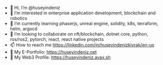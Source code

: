 - 👋 Hi, I’m @huseyindeniz
- 👀 I’m interested in enterprise application development, blockchain and robotics
- 🌱 I’m currently learning phaserjs, unreal engine, solidity, k8s, terraform, helm, argocd
- 💞️ I’m looking to collaborate on nft/blockchain, dotnet core, python, ros/ros2, pytorch, react, react native projects
- 📫 How to reach me https://linkedin.com/in/huseyindenizkivrak/en-us
- 🔗 My E-Portfolio: https://huseyindeniz.net
- 🔗 My Web3 Profile: https://huseyindeniz.avax.sh

<!---
huseyindeniz/huseyindeniz is a ✨ special ✨ repository because its `README.md` (this file) appears on your GitHub profile.
You can click the Preview link to take a look at your changes.
--->
